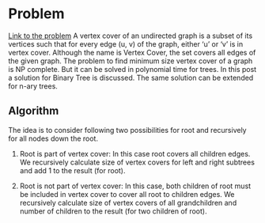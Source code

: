Problem
=====================
[Link to the problem](https://www.geeksforgeeks.org/vertex-cover-problem-set-2-dynamic-programming-solution-tree/)
A vertex cover of an undirected graph is a subset of its vertices such that for every edge (u, v) of the graph, either ‘u’ or ‘v’ is in vertex cover. Although the name is Vertex Cover, the set covers all edges of the given graph.
The problem to find minimum size vertex cover of a graph is NP complete. But it can be solved in polynomial time for trees. In this post a solution for Binary Tree is discussed. The same solution can be extended for n-ary trees.

Algorithm 
--------------------------------
The idea is to consider following two possibilities for root and recursively for all nodes down the root.
1) Root is part of vertex cover: In this case root covers all children edges. We recursively calculate size of vertex covers for left and right subtrees and add 1 to the result (for root).

2) Root is not part of vertex cover: In this case, both children of root must be included in vertex cover to cover all root to children edges. We recursively calculate size of vertex covers of all grandchildren and number of children to the result (for two children of root).